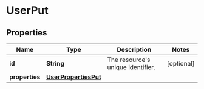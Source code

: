 

# UserPut

## Properties

| Name | Type | Description | Notes |
| ------------ | ------------- | ------------- | ------------- |
| **id** | **String** | The resource&#39;s unique identifier. |  [optional] |
| **properties** | [**UserPropertiesPut**](UserPropertiesPut.md) |  |  |


